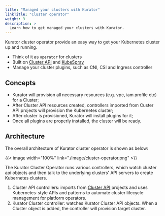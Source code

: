 ```yaml
---
title: "Managed your clusters with Kurator"
linkTitle: "Cluster operator"
weight: 3
description: >
  Learn how to get managed your clusters with Kurator.
---
```


Kurator cluster operator provide an easy way to get your Kubernetes cluster up and running. 

- Think of it as `operator` for clusters
- Built on [Cluster API](https://cluster-api.sigs.k8s.io) and [KubeSpray](https://kubespray.io/)
- Manage your cluster plugins, such as CNI, CSI and Ingress controller

## Concepts
  
- Kurator will provision all necessary resources (e.g. vpc, iam profile etc) for a Cluster;
- After Cluster API resources created, controllers imported from Custer API projects will provision the Kubernetes cluster;
- After cluster is provisioned, Kurator will install plugins for it;
- Once all plugins are properly installed, the cluster will be ready.
      
## Architecture

The overall architecture of Kurator cluster operator is shown as below:

{{< image width="100%"
    link="./image/cluster-operator.png"
    >}}

The Kurator Cluster Operator runs various controllers, which watch cluster api objects and then talk to the underlying clusters' API servers to create Kubernetes clusters.

1. Cluster API controllers: imports from [Cluster API](https://cluster-api.sigs.k8s.io/introduction.html) projects and uses Kubernetes-style APIs and patterns to automate cluster lifecycle management for platform operators.
2. Kurator Cluster controller: watches Kurator Cluster API objects. When a Cluster object is added, the controller will provision target cluster.

